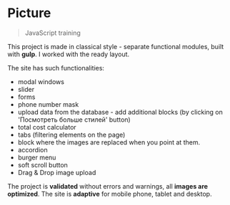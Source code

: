 # Picture



> JavaScript training

This project is made in classical style - separate functional modules, built with **gulp**. 
 I worked with the ready layout.
 
The site has such functionalities:
- modal windows 
- slider
- forms
- phone number mask
- upload data from the database - add additional blocks (by clicking on 'Посмотреть больше стилей' button)
- total cost calculator
- tabs (filtering elements on the page)
- block where the images are replaced when you point at them.
- accordion
- burger menu
- soft scroll button
- Drag & Drop image upload

The project is  **validated**  without errors and warnings, all  **images are optimized**. The site is **adaptive** for mobile phone, tablet and desktop.

